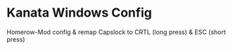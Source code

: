 # Kanata Windows Config
Homerow-Mod config & remap Capslock to CRTL (long press) & ESC (short press)
